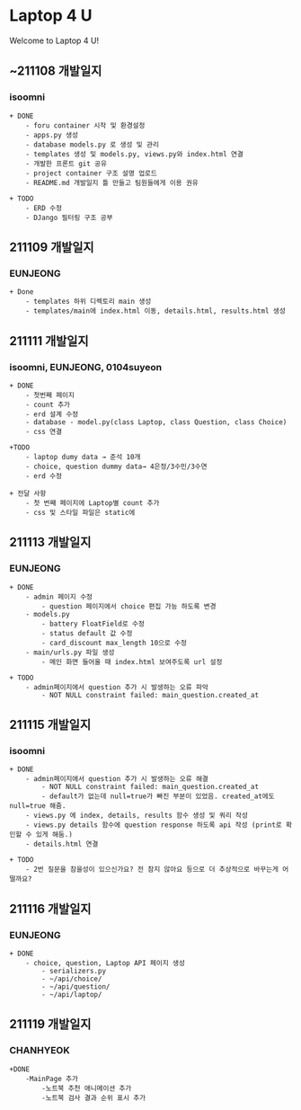 # Laptop 4 U

Welcome to Laptop 4 U!

## ~211108 개발일지

### isoomni

    + DONE
    	- foru container 시작 및 환경설정
    	- apps.py 생성
    	- database models.py 로 생성 및 관리
    	- templates 생성 및 models.py, views.py와 index.html 연결
    	- 개발한 프론트 git 공유
    	- project container 구조 설명 업로드
    	- README.md 개발일지 틀 만들고 팀원들에게 이용 권유

    + TODO
    	- ERD 수정
    	- DJango 필터링 구조 공부

## 211109 개발일지

### EUNJEONG

    + Done
        - templates 하위 디렉토리 main 생성
        - templates/main에 index.html 이동, details.html, results.html 생성

## 211111 개발일지

### isoomni, EUNJEONG, 0104suyeon

    + DONE
    	- 첫번째 페이지
    	- count 추가
    	- erd 설계 수정
    	- database - model.py(class Laptop, class Question, class Choice)
    	- css 연결

    +TODO
    	- laptop dumy data → 준석 10개
    	- choice, question dummy data→ 4은정/3수민/3수연
    	- erd 수정

    + 전달 사항
    	- 첫 번째 페이지에 Laptop별 count 추가
    	- css 및 스타일 파일은 static에

## 211113 개발일지

### EUNJEONG

    + DONE
    	- admin 페이지 수정
    		- question 페이지에서 choice 편집 가능 하도록 변경
    	- models.py
    		- battery FloatField로 수정
    		- status default 값 수정
    		- card_discount max_length 10으로 수정
    	- main/urls.py 파일 생성
    		- 메인 화면 들어올 때 index.html 보여주도록 url 설정

    + TODO
        - admin페이지에서 question 추가 시 발생하는 오류 파악
            - NOT NULL constraint failed: main_question.created_at

## 211115 개발일지

### isoomni

    + DONE
    	- admin페이지에서 question 추가 시 발생하는 오류 해결
            - NOT NULL constraint failed: main_question.created_at
    		- default가 없는데 null=true가 빠진 부분이 있었음. created_at에도 null=true 해줌.
    	- views.py 에 index, details, results 함수 생성 및 쿼리 작성
    	- views.py details 함수에 question response 하도록 api 작성 (print로 확인할 수 있게 해둠.)
    	- details.html 연결

    + TODO
    	- 2번 질문을 참을성이 있으신가요? 전 참지 않아요 등으로 더 추상적으로 바꾸는게 어떨까요?

## 211116 개발일지

### EUNJEONG

    + DONE
    	- choice, question, Laptop API 페이지 생성
    		- serializers.py
    		- ~/api/choice/
    		- ~/api/question/
    		- ~/api/laptop/
            

## 211119 개발일지

### CHANHYEOK
    
    +DONE
        -MainPage 추가
            -노트북 추천 애니메이션 추가
            -노트북 검사 결과 순위 표시 추가


